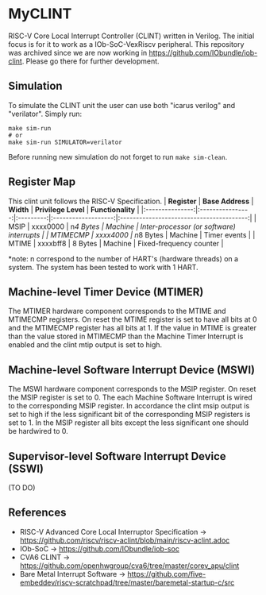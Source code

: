 # MyCLINT
RISC-V Core Local Interrupt Controller (CLINT) written in Verilog. The initial focus is for it to work as a IOb-SoC-VexRiscv peripheral.
This repository was archived since we are now working in https://github.com/IObundle/iob-clint. Please go there for further development.

## Simulation
To simulate the CLINT unit the user can use both "icarus verilog" and "verilator". Simply run:
```
make sim-run
# or
make sim-run SIMULATOR=verilator
```
Before running new simulation do not forget to run `make sim-clean`.

## Register Map
This clint unit follows the RISC-V Specification.
| **Register** | **Base Address** | **Width** | **Privilege Level** |             **Functionality**            |
|:---------------:|:----------------:|:---------:|:-------------------:|:----------------------------------------:|
|       MSIP      |     xxxx0000     | n*4 Bytes |       Machine       | Inter-processor (or software) interrupts |
|     MTIMECMP    |     xxxx4000     | n*8 Bytes |       Machine       |               Timer events               |
|      MTIME      |     xxxxbff8     |  8 Bytes  |       Machine       |          Fixed-frequency counter         |

*note: n correspond to the number of HART's (hardware threads) on a system. The system has been tested to work with 1 HART.
## Machine-level Timer Device (MTIMER)
The MTIMER hardware component corresponds to the MTIME and MTIMECMP registers.
On reset the MTIME register is set to have all bits at 0 and the MTIMECMP register has all bits at 1.
If the value in MTIME is greater than the value stored in MTIMECMP than the Machine Timer Interrupt is enabled and the clint mtip output is set to high.

## Machine-level Software Interrupt Device (MSWI)
The MSWI hardware component corresponds to the MSIP register.
On reset the MSIP register is set to 0.
The each Machine Software Interrupt is wired to the corresponding MSIP register. In accordance the clint msip output is set to high if the less significant bit of the corresponding MSIP registers is set to 1. In the MSIP register all bits except the less significant one should be hardwired to 0.

## Supervisor-level Software Interrupt Device (SSWI)
(TO DO)

## References
- RISC-V Advanced Core Local Interruptor Specification -> https://github.com/riscv/riscv-aclint/blob/main/riscv-aclint.adoc
- IOb-SoC -> https://github.com/IObundle/iob-soc
- CVA6 CLINT -> https://github.com/openhwgroup/cva6/tree/master/corev_apu/clint
- Bare Metal Interrupt Software -> https://github.com/five-embeddev/riscv-scratchpad/tree/master/baremetal-startup-c/src
